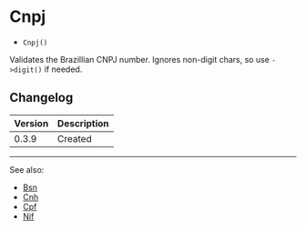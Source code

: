 # Cnpj

- `Cnpj()`

Validates the Brazillian CNPJ number. Ignores non-digit chars, so
use `->digit()` if needed.

## Changelog

Version | Description
--------|-------------
  0.3.9 | Created

***
See also:

  * [Bsn](Bsn.md)
  * [Cnh](Cnh.md)
  * [Cpf](Cpf.md)
  * [Nif](Nif.md)
